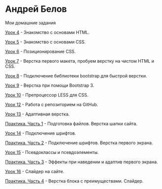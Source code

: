 # Андрей Белов
Мои домашние задания

[Урок 4](https://badgunman.github.io/lesson_4/ "Моя готовая домашка") - Знакомство с основами HTML.

[Урок 5](https://badgunman.github.io/lesson_5/ "Моя готовая домашка") - Знакомство с основами CSS.

[Урок 6](https://badgunman.github.io/lesson_6/ "Моя готовая домашка") - Позиционирование CSS.

[Урок 7](https://badgunman.github.io/lesson_7/ "Моя готовая домашка") - Верстка первого макета, пробуем верстку на чистом HTML и CSS.

[Урок 8](https://badgunman.github.io/lesson_8/ "Моя готовая домашка") - Подключение библиотеки bootstrap для быстрой верстки.

[Урок 9](https://badgunman.github.io/lesson_9/ "Моя готовая домашка") - Верстка при помощи Bootstrap 3.

[Урок 10](https://badgunman.github.io/lesson_10/ "Моя готовая домашка") - Препроцессор LESS для CSS.

[Урок 12](https://badgunman.github.io/lesson_12/ "Моя готовая домашка") - Работа с репозиторием на GitHub.

[Урок 13](https://badgunman.github.io/lesson_13/ "Моя готовая домашка") - Адаптивная верстка.

[Практика. Часть 1](https://badgunman.github.io/practice_part_1/ "Моя готовая домашка") - Подготовка файлов. Верстка шапки сайта.

[Урок 14](https://badgunman.github.io/lesson_14/ "Моя готовая домашка") - Подключение шрифтов.

[Практика. Часть 2](https://badgunman.github.io/lesson_14.2/ "Моя готовая домашка") - Подключение шрифтов. Верстка первого экрана.

[Урок 15](https://badgunman.github.io/lesson_15/ "Моя готовая домашка") - Псевдоклассы и псевдоэлементы.

[Практика. Часть 3](https://badgunman.github.io/practice-part_3/ "Моя готовая домашка") - Эффекты при наведении и адаптив первого экрана.

[Урок 16](https://badgunman.github.io/lesson_16/ "Моя готовая домашка") - Слайдер на сайте.

[Практика. Часть 4](https://badgunman.github.io/practice-part_4/ "Моя готовая домашка") - Верстка блока с преимуществами. Слайдер.
